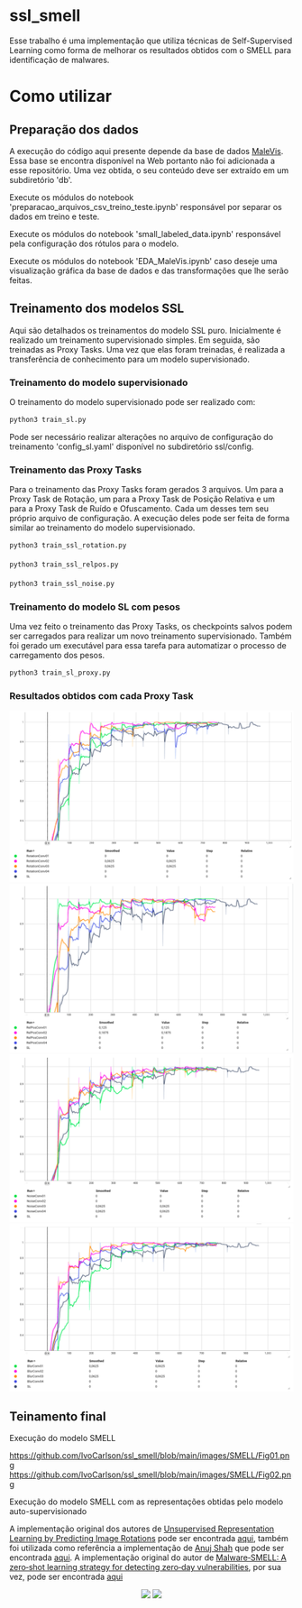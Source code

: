 # ssl_smell

Esse trabalho é uma implementação que utiliza técnicas de Self-Supervised Learning como forma de melhorar os resultados obtidos com o SMELL para identificação de malwares.

# Como utilizar

## Preparação dos dados

A execução do código aqui presente depende da base de dados [MaleVis](https://web.cs.hacettepe.edu.tr/~selman/malevis/). Essa base se encontra disponível na Web portanto não foi adicionada a esse repositório. Uma vez obtida, o seu conteúdo deve ser extraído em um subdiretório 'db'.

Execute os módulos do notebook 'preparacao_arquivos_csv_treino_teste.ipynb' responsável por separar os dados em treino e teste.

Execute os módulos do notebook 'small_labeled_data.ipynb' responsável pela configuração dos rótulos para o modelo.

Execute os módulos do notebook 'EDA_MaleVis.ipynb' caso deseje uma visualização gráfica da base de dados e das transformações que lhe serão feitas.

## Treinamento dos modelos SSL

Aqui são detalhados os treinamentos do modelo SSL puro. Inicialmente é realizado um treinamento supervisionado simples. Em seguida, são treinadas as Proxy Tasks. Uma vez que elas foram treinadas, é realizada a transferência de conhecimento para um modelo supervisionado.

### Treinamento do modelo supervisionado

O treinamento do modelo supervisionado pode ser realizado com:

```bash
python3 train_sl.py
```

Pode ser necessário realizar alterações no arquivo de configuração do treinamento 'config_sl.yaml' disponível no subdiretório ssl/config.

### Treinamento das Proxy Tasks

Para o treinamento das Proxy Tasks foram gerados 3 arquivos. Um para a Proxy Task de Rotação, um para a Proxy Task de Posição Relativa e um para a Proxy Task de Ruído e Ofuscamento. Cada um desses tem seu próprio arquivo de configuração. A execução deles pode ser feita de forma similar ao treinamento do modelo supervisionado.

```bash
python3 train_ssl_rotation.py

python3 train_ssl_relpos.py

python3 train_ssl_noise.py

```

### Treinamento do modelo SL com pesos

Uma vez feito o treinamento das Proxy Tasks, os checkpoints salvos podem ser carregados para realizar um novo treinamento supervisionado. Também foi gerado um executável para essa tarefa para automatizar o processo de carregamento dos pesos.

```bash
python3 train_sl_proxy.py
```

### Resultados obtidos com cada Proxy Task
![alt text](https://github.com/IvoCarlson/ssl_smell/blob/main/images/SSL/RotationProxy.png)
![alt text](https://github.com/IvoCarlson/ssl_smell/blob/main/images/SSL/RelPosProxy.png)
![alt text](https://github.com/IvoCarlson/ssl_smell/blob/main/images/SSL/NoiseProxy.png)
![alt text](https://github.com/IvoCarlson/ssl_smell/blob/main/images/SSL/BlurProxy.png)

## Teinamento final

Execução do modelo SMELL

https://github.com/IvoCarlson/ssl_smell/blob/main/images/SMELL/Fig01.png
https://github.com/IvoCarlson/ssl_smell/blob/main/images/SMELL/Fig02.png

Execução do modelo SMELL com as representações obtidas pelo modelo auto-supervisionado

A implementação original dos autores de [Unsupervised Representation Learning by Predicting Image Rotations](https://arxiv.org/abs/1803.07728) pode ser encontrada [aqui](https://github.com/gidariss/FeatureLearningRotNet), também foi utilizada como referência a implementação de [Anuj Shah](https://github.com/anujshah1003) que pode ser encontrada [aqui](https://github.com/anujshah1003/self_supervised_learning_pytorch). A implementação original do autor de [Malware‐SMELL: A zero‐shot learning strategy for detecting zero‐day vulnerabilities](https://www.sciencedirect.com/science/article/abs/pii/S0167404822001808), por sua vez, pode ser encontrada [aqui](https://gitlab.com/sufex00/malware-smell)


<div align="center">

<a href="https://arxiv.org/abs/1803.07728"><img src="https://img.shields.io/badge/ArXiv-1803.07728-brightgreen"></a>
<a href="https://www.sciencedirect.com/science/article/abs/pii/S0167404822001808"><img src="https://img.shields.io/badge/Wiley-10.1002%2Fjcc.26027-brightgreen"></a>

</div>
